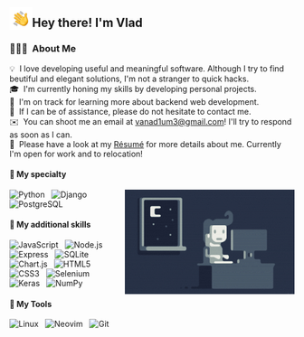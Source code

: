 <img alt="Hand Wave" src="./assets/hand-wave.gif" width='40' align="left"/><h2>Hey there! I'm Vlad</h2>

### 👨🏻‍💻 &nbsp;About Me

💡 &nbsp;I love developing useful and meaningful software. Although I try to find beutiful and elegant solutions, I'm not a stranger to quick hacks.\
🎓 &nbsp;I'm currently honing my skills by developing personal projects.\
🌱 &nbsp;I'm on track for learning more about backend web development.\
💬 &nbsp;If I can be of assistance, please do not hesitate to contact me.\
✉️ &nbsp;You can shoot me an email at vanad1um3@gmail.com! I'll try to respond as soon as I can.\
📄 &nbsp;Please have a look at my [Résumé](https://docs.google.com/document/d/1JbAR5UPmLR3Nh-ipammcruoXq5tqVKPDU4-6mW_UiWA/edit?usp=sharing) for more details about me. Currently I'm open for work and to relocation!


#### 🦾 My specialty
<img alt="Night Coding2" src="./assets/night-coding.gif" align="right"/>

![Python](https://img.shields.io/static/v1?style=flat&message=Python&color=3776AB&logo=Python&logoColor=FFFFFF&label=) &nbsp;
![Django](https://img.shields.io/static/v1?style=flat&message=Django&color=092E20&logo=Django&logoColor=FFFFFF&label=) &nbsp;
![PostgreSQL](https://img.shields.io/static/v1?style=flat&message=PostgreSQL&color=4169E1&logo=PostgreSQL&logoColor=FFFFFF&label=) &nbsp;

#### 🔨 My additional skills
![JavaScript](https://img.shields.io/static/v1?style=flat&message=JavaScript&color=222222&logo=JavaScript&logoColor=F7DF1E&label=) &nbsp;
![Node.js](https://img.shields.io/static/v1?style=flat&message=Node.js&color=339933&logo=Node.js&logoColor=FFFFFF&label=) &nbsp;
![Express](https://img.shields.io/static/v1?style=flat&message=Express&color=000000&logo=Express&logoColor=FFFFFF&label=) &nbsp;
![SQLite](https://img.shields.io/static/v1?style=flat&message=SQLite&color=003B57&logo=SQLite&logoColor=FFFFFF&label=) &nbsp;
![Chart.js](https://img.shields.io/static/v1?style=flat&message=Chart.js&color=FF6384&logo=Chart.js&logoColor=FFFFFF&label=) &nbsp;
![HTML5](https://img.shields.io/static/v1?style=flat&message=HTML5&color=E34F26&logo=HTML5&logoColor=FFFFFF&label=) &nbsp;
![CSS3](https://img.shields.io/static/v1?style=flat&message=CSS3&color=1572B6&logo=CSS3&logoColor=FFFFFF&label=) &nbsp;
![Selenium](https://img.shields.io/static/v1?style=flat&message=Selenium&color=43B02A&logo=Selenium&logoColor=FFFFFF&label=) &nbsp;
![Keras](https://img.shields.io/static/v1?style=flat&message=Keras&color=D00000&logo=Keras&logoColor=FFFFFF&label=) &nbsp;
![NumPy](https://img.shields.io/static/v1?style=flat&message=NumPy&color=013243&logo=NumPy&logoColor=FFFFFF&label=) &nbsp;

#### 🧰 My Tools
![Linux](https://img.shields.io/static/v1?style=flat&message=Linux&color=222222&logo=Linux&logoColor=FCC624&label=) &nbsp;
![Neovim](https://img.shields.io/static/v1?style=flat&message=Neovim&color=57A143&logo=Neovim&logoColor=FFFFFF&label=) &nbsp;
![Git](https://img.shields.io/static/v1?style=flat&message=Git&color=F05032&logo=Git&logoColor=FFFFFF&label=) &nbsp;
